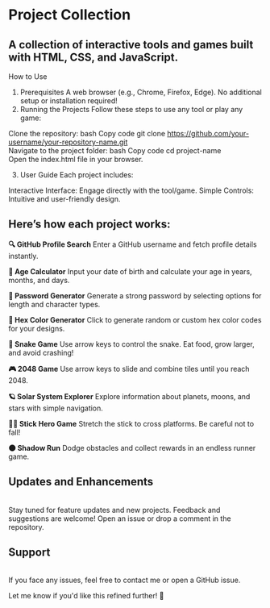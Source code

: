 <h1> Project Collection </h1>
<h2>A collection of interactive tools and games built with HTML, CSS, and JavaScript.</h2>

How to Use
1. Prerequisites
A web browser (e.g., Chrome, Firefox, Edge).
No additional setup or installation required!
2. Running the Projects
Follow these steps to use any tool or play any game:

Clone the repository:
bash
Copy code
git clone https://github.com/your-username/your-repository-name.git  
Navigate to the project folder:
bash
Copy code
cd project-name  
Open the index.html file in your browser.

3. User Guide
Each project includes:

Interactive Interface: Engage directly with the tool/game.
Simple Controls: Intuitive and user-friendly design.

<h2>Here’s how each project works:</h2>

**🔍 GitHub Profile Search**
Enter a GitHub username and fetch profile details instantly.

**🧮 Age Calculator**
Input your date of birth and calculate your age in years, months, and days.

**🔑 Password Generator**
Generate a strong password by selecting options for length and character types.

**🎨 Hex Color Generator**
Click to generate random or custom hex color codes for your designs.

**🐍 Snake Game**
Use arrow keys to control the snake. Eat food, grow larger, and avoid crashing!

**🎮 2048 Game**
Use arrow keys to slide and combine tiles until you reach 2048.

**🪐 Solar System Explorer**
Explore information about planets, moons, and stars with simple navigation.

**🏃‍♂️ Stick Hero Game**
Stretch the stick to cross platforms. Be careful not to fall!

**🌑 Shadow Run**
Dodge obstacles and collect rewards in an endless runner game.

<h2>Updates and Enhancements</h2><br>
Stay tuned for feature updates and new projects.
Feedback and suggestions are welcome! Open an issue or drop a comment in the repository.

<h2>Support</h2><br>
If you face any issues, feel free to contact me or open a GitHub issue.

Let me know if you'd like this refined further! 🚀






